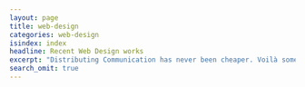 ```yaml
---
layout: page
title: web-design
categories: web-design
isindex: index
headline: Recent Web Design works
excerpt: "Distributing Communication has never been cheaper. Voilà some recent Rokma projects"
search_omit: true
---
```

